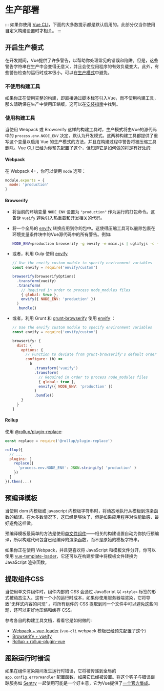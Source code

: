 <!-- TODO: translation -->

# 生产部署

:::
如果你使用 [Vue CLI](https://cli.vuejs.org)，下面的大多数提示都是默认启用的。此部分仅当你使用自定义构建设置时才相关。
:::

## 开启生产模式

在开发期间，Vue提供了许多警告，以帮助你处理常见的错误和陷阱。但是，这些警告字符串在生产中会变得无意义，并且会使应用程序的有效负载变大。此外，有些警告检查的运行时成本很小，可以在[生产模式](https://cli.vuejs.org/guide/mode-and-env.html#modes)中避免。

### 不使用构建工具

如果你正在使用完整的构建，即直接通过脚本标签引入Vue，而不使用构建工具，那么请确保在生产中使用压缩版。这可以在[安装指南](/guide/installation.html#cdn)中找到。

### 使用构建工具

当使用 Webpack 或 Browserify 这样的构建工具时，生产模式将由Vue的源代码中的 `process.env.NODE_ENV` 决定，默认为开发模式。这两种构建工具都提供了重写这个变量以启用 Vue 的生产模式的方法，并且在构建过程中警告将被压缩工具删除。Vue CLI 已经为你预先配置了这个，但知道它是如何做的将是有好处的:

#### Webpack

在 Webpack 4+，你可以使用 `mode` 选项：

```js
module.exports = {
  mode: 'production'
}
```

#### Browserify

- 将当前的环境变量 `NODE_ENV` 设置为 `"production"` 作为运行的打包命令。这告诉 `vueify` 避免引入热重载和开发相关的代码。

- 将一个全局的 [envify](https://github.com/hughsk/envify) 转换应用到你的包中。这使得压缩工具可以删除包裹在环境变量条件块中的Vue源代码中的所有警告。例如:

  ```bash
  NODE_ENV=production browserify -g envify -e main.js | uglifyjs -c -m > build.js
  ```

- 或者，利用 Gulp 使用 [envify](https://github.com/hughsk/envify)

  ```js
  // Use the envify custom module to specify environment variables
  const envify = require('envify/custom')

  browserify(browserifyOptions)
    .transform(vueify)
    .transform(
      // Required in order to process node_modules files
      { global: true },
      envify({ NODE_ENV: 'production' })
    )
    .bundle()
  ```

- 或者，利用 Grunt 和 [grunt-browserify](https://github.com/jmreidy/grunt-browserify) 使用 [envify](https://github.com/hughsk/envify) ：

  ```js
  // Use the envify custom module to specify environment variables
  const envify = require('envify/custom')

  browserify: {
    dist: {
      options: {
        // Function to deviate from grunt-browserify's default order
        configure: (b) =>
          b
            .transform('vueify')
            .transform(
              // Required in order to process node_modules files
              { global: true },
              envify({ NODE_ENV: 'production' })
            )
            .bundle()
      }
    }
  }
  ```

#### Rollup

使用 [@rollup/plugin-replace](https://github.com/rollup/plugins/tree/master/packages/replace):

```js
const replace = require('@rollup/plugin-replace')

rollup({
  // ...
  plugins: [
    replace({
      'process.env.NODE_ENV': JSON.stringify( 'production' )
    })
  ]
}).then(...)
```

## 预编译模板

当使用 dom 内模板或 javascript 内模板字符串时，将动态地执行从模板到渲染函数的编译。在大多数情况下，这已经足够快了，但是如果应用程序对性能敏感，最好避免这样做。

预编译模板最简单的方法是使用[单文件组件](/guide/single-file-component.html)——相关的构建设置自动为你执行预编译，所以构建代码包含已经编译的渲染函数，而不是原始的模板字符串。

如果你正在使用 Webpack，并且更喜欢将 JavaScript 和模板文件分开，你可以使用 [vue-template-loader](https://github.com/ktsn/vue-template-loader)，它还可以在构建步骤中将模板文件转换为 JavaScript 渲染函数。

## 提取组件CSS

当使用单文件组件时，组件内部的 CSS 会通过 JavaScript 以 `<style>` 标签的形式被动态注入。这有一个小的运行时成本，如果你使用服务器端渲染，它将导致“无样式内容的闪现” 。将所有组件的 CSS 提取到同一个文件中可以避免这些问题，还可以更好地压缩和缓存 CSS。


参考各自的构建工具文档，看看它是如何做的:

- [Webpack + vue-loader](https://vue-loader.vuejs.org/en/configurations/extract-css.html) (`vue-cli` webpack 模板已经预先配置了这个)
- [Browserify + vueify](https://github.com/vuejs/vueify#css-extraction)
- [Rollup + rollup-plugin-vue](https://rollup-plugin-vue.vuejs.org/)

## 跟踪运行时错误

如果在组件渲染期间发生运行时错误，它将被传递到全局的 `app.config.errorHandler` 配置函数，如果它已经被设置。将这个钩子与错误跟踪服务如 [Sentry](https://sentry.io) 一起使用可能是一个好主意，它为Vue提供了[一个官方集成](https://sentry.io/for/vue/)。
